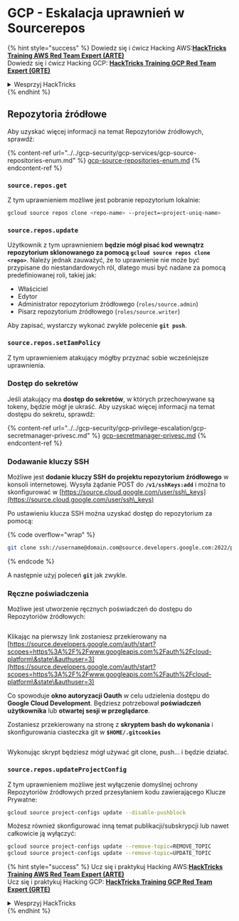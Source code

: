 # GCP - Eskalacja uprawnień w Sourcerepos

{% hint style="success" %}
Dowiedz się i ćwicz Hacking AWS:<img src="/.gitbook/assets/image.png" alt="" data-size="line">[**HackTricks Training AWS Red Team Expert (ARTE)**](https://training.hacktricks.xyz/courses/arte)<img src="/.gitbook/assets/image.png" alt="" data-size="line">\
Dowiedz się i ćwicz Hacking GCP: <img src="/.gitbook/assets/image (2).png" alt="" data-size="line">[**HackTricks Training GCP Red Team Expert (GRTE)**<img src="/.gitbook/assets/image (2).png" alt="" data-size="line">](https://training.hacktricks.xyz/courses/grte)

<details>

<summary>Wesprzyj HackTricks</summary>

* Sprawdź [**plany subskrypcyjne**](https://github.com/sponsors/carlospolop)!
* **Dołącz do** 💬 [**grupy Discord**](https://discord.gg/hRep4RUj7f) lub [**grupy telegramowej**](https://t.me/peass) lub **śledź** nas na **Twitterze** 🐦 [**@hacktricks\_live**](https://twitter.com/hacktricks\_live)**.**
* **Dziel się trikami hakerskimi, przesyłając PR-y do** [**HackTricks**](https://github.com/carlospolop/hacktricks) i [**HackTricks Cloud**](https://github.com/carlospolop/hacktricks-cloud) repozytoriów na githubie.

</details>
{% endhint %}

## Repozytoria źródłowe

Aby uzyskać więcej informacji na temat Repozytoriów źródłowych, sprawdź:

{% content-ref url="../../gcp-security/gcp-services/gcp-source-repositories-enum.md" %}
[gcp-source-repositories-enum.md](../../gcp-security/gcp-services/gcp-source-repositories-enum.md)
{% endcontent-ref %}

### `source.repos.get`

Z tym uprawnieniem możliwe jest pobranie repozytorium lokalnie:
```bash
gcloud source repos clone <repo-name> --project=<project-uniq-name>
```
### `source.repos.update`

Użytkownik z tym uprawnieniem **będzie mógł pisać kod wewnątrz repozytorium sklonowanego za pomocą `gcloud source repos clone <repo>`**. Należy jednak zauważyć, że to uprawnienie nie może być przypisane do niestandardowych ról, dlatego musi być nadane za pomocą predefiniowanej roli, takiej jak:

* Właściciel
* Edytor
* Administrator repozytorium źródłowego (`roles/source.admin`)
* Pisarz repozytorium źródłowego (`roles/source.writer`)

Aby zapisać, wystarczy wykonać zwykłe polecenie **`git push`**.

### `source.repos.setIamPolicy`

Z tym uprawnieniem atakujący mógłby przyznać sobie wcześniejsze uprawnienia.

### Dostęp do sekretów

Jeśli atakujący ma **dostęp do sekretów**, w których przechowywane są tokeny, będzie mógł je ukraść. Aby uzyskać więcej informacji na temat dostępu do sekretu, sprawdź:

{% content-ref url="../../gcp-security/gcp-privilege-escalation/gcp-secretmanager-privesc.md" %}
[gcp-secretmanager-privesc.md](../../gcp-security/gcp-privilege-escalation/gcp-secretmanager-privesc.md)
{% endcontent-ref %}

### Dodawanie kluczy SSH

Możliwe jest **dodanie kluczy SSH do projektu repozytorium źródłowego** w konsoli internetowej. Wysyła żądanie POST do **`/v1/sshKeys:add`** i można to skonfigurować w [https://source.cloud.google.com/user/ssh\_keys](https://source.cloud.google.com/user/ssh\_keys)

Po ustawieniu klucza SSH można uzyskać dostęp do repozytorium za pomocą:

{% code overflow="wrap" %}
```bash
git clone ssh://username@domain.com@source.developers.google.com:2022/p/<proj-name>/r/<repo-name>
```
{% endcode %}

A następnie użyj poleceń **`git`** jak zwykle.

### Ręczne poświadczenia

Możliwe jest utworzenie ręcznych poświadczeń do dostępu do Repozytoriów źródłowych:

<figure><img src="../../../.gitbook/assets/image (135).png" alt=""><figcaption></figcaption></figure>

Klikając na pierwszy link zostaniesz przekierowany na [https://source.developers.google.com/auth/start?scopes=https%3A%2F%2Fwww.googleapis.com%2Fauth%2Fcloud-platform\&state\&authuser=3](https://source.developers.google.com/auth/start?scopes=https%3A%2F%2Fwww.googleapis.com%2Fauth%2Fcloud-platform\&state\&authuser=3)

Co spowoduje **okno autoryzacji Oauth** w celu udzielenia dostępu do **Google Cloud Development**. Będziesz potrzebował **poświadczeń użytkownika** lub **otwartej sesji w przeglądarce**.

Zostaniesz przekierowany na stronę z **skryptem bash do wykonania** i skonfigurowania ciasteczka git w **`$HOME/.gitcookies`**

<figure><img src="../../../.gitbook/assets/image (134).png" alt=""><figcaption></figcaption></figure>

Wykonując skrypt będziesz mógł używać git clone, push... i będzie działać.

### `source.repos.updateProjectConfig`

Z tym uprawnieniem możliwe jest wyłączenie domyślnej ochrony Repozytoriów źródłowych przed przesyłaniem kodu zawierającego Klucze Prywatne:
```bash
gcloud source project-configs update --disable-pushblock
```
Możesz również skonfigurować inną temat publikacji/subskrypcji lub nawet całkowicie ją wyłączyć:
```bash
gcloud source project-configs update --remove-topic=REMOVE_TOPIC
gcloud source project-configs update --remove-topic=UPDATE_TOPIC
```
{% hint style="success" %}
Ucz się i praktykuj Hacking AWS:<img src="/.gitbook/assets/image.png" alt="" data-size="line">[**HackTricks Training AWS Red Team Expert (ARTE)**](https://training.hacktricks.xyz/courses/arte)<img src="/.gitbook/assets/image.png" alt="" data-size="line">\
Ucz się i praktykuj Hacking GCP: <img src="/.gitbook/assets/image (2).png" alt="" data-size="line">[**HackTricks Training GCP Red Team Expert (GRTE)**<img src="/.gitbook/assets/image (2).png" alt="" data-size="line">](https://training.hacktricks.xyz/courses/grte)

<details>

<summary>Wesprzyj HackTricks</summary>

* Sprawdź [**plany subskrypcyjne**](https://github.com/sponsors/carlospolop)!
* **Dołącz do** 💬 [**grupy Discord**](https://discord.gg/hRep4RUj7f) lub [**grupy telegramowej**](https://t.me/peass) lub **śledź** nas na **Twitterze** 🐦 [**@hacktricks\_live**](https://twitter.com/hacktricks\_live)**.**
* **Udostępniaj sztuczki hakerskie, przesyłając PR-y do** [**HackTricks**](https://github.com/carlospolop/hacktricks) i [**HackTricks Cloud**](https://github.com/carlospolop/hacktricks-cloud) repozytoriów na githubie.

</details>
{% endhint %}
